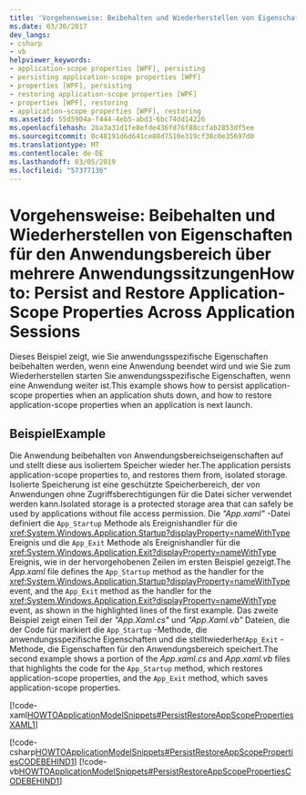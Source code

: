 ```yaml
---
title: 'Vorgehensweise: Beibehalten und Wiederherstellen von Eigenschaften für den Anwendungsbereich über mehrere Anwendungssitzungen'
ms.date: 03/30/2017
dev_langs:
- csharp
- vb
helpviewer_keywords:
- application-scope properties [WPF], persisting
- persisting application-scope properties [WPF]
- properties [WPF], persisting
- restoring application-scope properties [WPF]
- properties [WPF], restoring
- application-scope properties [WPF], restoring
ms.assetid: 55d5904a-f444-4eb5-abd3-6bc74dd14226
ms.openlocfilehash: 2ba3a31d1fe8efde436fd76f88ccfab2853df5ee
ms.sourcegitcommit: 0c48191d6d641ce88d7510e319cf38c0e35697d0
ms.translationtype: MT
ms.contentlocale: de-DE
ms.lasthandoff: 03/05/2019
ms.locfileid: "57377136"
---
```

# <a name="how-to-persist-and-restore-application-scope-properties-across-application-sessions"></a><span data-ttu-id="63b9a-102">Vorgehensweise: Beibehalten und Wiederherstellen von Eigenschaften für den Anwendungsbereich über mehrere Anwendungssitzungen</span><span class="sxs-lookup"><span data-stu-id="63b9a-102">How to: Persist and Restore Application-Scope Properties Across Application Sessions</span></span>
<span data-ttu-id="63b9a-103">Dieses Beispiel zeigt, wie Sie anwendungsspezifische Eigenschaften beibehalten werden, wenn eine Anwendung beendet wird und wie Sie zum Wiederherstellen starten Sie anwendungsspezifische Eigenschaften, wenn eine Anwendung weiter ist.</span><span class="sxs-lookup"><span data-stu-id="63b9a-103">This example shows how to persist application-scope properties when an application shuts down, and how to restore application-scope properties when an application is next launch.</span></span>  
  
## <a name="example"></a><span data-ttu-id="63b9a-104">Beispiel</span><span class="sxs-lookup"><span data-stu-id="63b9a-104">Example</span></span>  
 <span data-ttu-id="63b9a-105">Die Anwendung beibehalten von Anwendungsbereichseigenschaften auf und stellt diese aus isoliertem Speicher wieder her.</span><span class="sxs-lookup"><span data-stu-id="63b9a-105">The application persists application-scope properties to, and restores them from, isolated storage.</span></span> <span data-ttu-id="63b9a-106">Isolierte Speicherung ist eine geschützte Speicherbereich, der von Anwendungen ohne Zugriffsberechtigungen für die Datei sicher verwendet werden kann.</span><span class="sxs-lookup"><span data-stu-id="63b9a-106">Isolated storage is a protected storage area that can safely be used by applications without file access permission.</span></span>  <span data-ttu-id="63b9a-107">Die *"App.xaml"* -Datei definiert die `App_Startup` Methode als Ereignishandler für die <xref:System.Windows.Application.Startup?displayProperty=nameWithType> Ereignis und die `App_Exit` Methode als Ereignishandler für die <xref:System.Windows.Application.Exit?displayProperty=nameWithType> Ereignis, wie in der hervorgehobenen Zeilen im ersten Beispiel gezeigt.</span><span class="sxs-lookup"><span data-stu-id="63b9a-107">The *App.xaml* file defines the `App_Startup` method as the handler for the <xref:System.Windows.Application.Startup?displayProperty=nameWithType> event, and the `App_Exit` method as the handler for the  <xref:System.Windows.Application.Exit?displayProperty=nameWithType> event, as shown in the highlighted lines of the first example.</span></span> <span data-ttu-id="63b9a-108">Das zweite Beispiel zeigt einen Teil der *"App.Xaml.cs"* und *"App.Xaml.vb"* Dateien, die der Code für markiert die `App_Startup` -Methode, die anwendungsspezifische Eigenschaften und die stelltwiederher`App_Exit` -Methode, die Eigenschaften für den Anwendungsbereich speichert.</span><span class="sxs-lookup"><span data-stu-id="63b9a-108">The second example shows a portion of the *App.xaml.cs* and *App.xaml.vb* files that highlights the code for the `App_Startup` method, which restores application-scope properties, and the `App_Exit` method, which saves application-scope properties.</span></span>
 
  
 [!code-xaml[HOWTOApplicationModelSnippets#PersistRestoreAppScopePropertiesXAML1](~/samples/snippets/csharp/VS_Snippets_Wpf/HOWTOApplicationModelSnippets/CSharp/App.xaml?highlight=1-7)]
  
 [!code-csharp[HOWTOApplicationModelSnippets#PersistRestoreAppScopePropertiesCODEBEHIND1](~/samples/snippets/csharp/VS_Snippets_Wpf/HOWTOApplicationModelSnippets/CSharp/App.xaml.cs?highlight=17-55)]
 [!code-vb[HOWTOApplicationModelSnippets#PersistRestoreAppScopePropertiesCODEBEHIND1](~/samples/snippets/visualbasic/VS_Snippets_Wpf/HOWTOApplicationModelSnippets/visualbasic/application.xaml.vb#persistrestoreappscopepropertiescodebehind1)]
 
